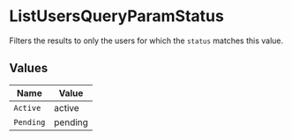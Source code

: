 # ListUsersQueryParamStatus

Filters the results to only the users for which the `status`
matches this value.


## Values

| Name      | Value     |
| --------- | --------- |
| `Active`  | active    |
| `Pending` | pending   |